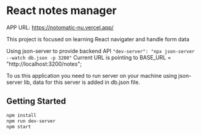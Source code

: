 # React notes manager

APP URL: https://notomatic-nu.vercel.app/

This project is focused on learning React navigater and handle form data

Using json-server to provide backend API `"dev-server": "npx json-server --watch db.json -p 3200"`
Current URL is pointing to BASE_URL = "http://localhost:3200/notes";

To us this application you need to run server on your machine using json-server lib, data for this server is added in db.json file.

## Getting Started

```bash
npm install
npm run dev-server
npm start

```
